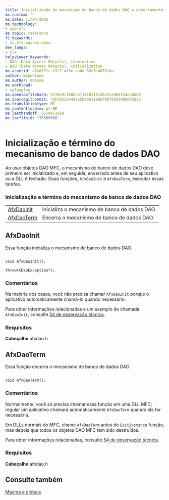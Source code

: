 ```yaml
---
title: Inicialização do mecanismo de banco de dados DAO e encerramento | Microsoft Docs
ms.custom: ''
ms.date: 11/04/2016
ms.technology:
- cpp-mfc
ms.topic: reference
f1_keywords:
- vc.mfc.macros.data
dev_langs:
- C++
helpviewer_keywords:
- DAO (Data Access Objects), termination
- DAO (Data Access Objects), initialization
ms.assetid: a7edf31c-e7c2-4f3e-aada-63c3e48781da
author: mikeblome
ms.author: mblome
ms.workload:
- cplusplus
ms.openlocfilehash: 3f28c0c166bcbf13181161d6afce484fe4a45b80
ms.sourcegitcommit: 76b7653ae443a2b8eb1186b789f8503609d6453e
ms.translationtype: MT
ms.contentlocale: pt-BR
ms.lasthandoff: 05/04/2018
ms.locfileid: "33369896"
---
```

# <a name="dao-database-engine-initialization-and-termination"></a>Inicialização e término do mecanismo de banco de dados DAO
Ao usar objetos DAO MFC, o mecanismo de banco de dados DAO deve primeiro ser inicializado e, em seguida, encerrado antes de seu aplicativo ou a DLL é fechado. Duas funções, `AfxDaoInit` e `AfxDaoTerm`, executar essas tarefas.  
  
### <a name="dao-database-engine-initialization-and-termination"></a>Inicialização e término do mecanismo de banco de dados DAO  
  
|||  
|-|-|  
|[AfxDaoInit](#afxdaoinit)|Inicializa o mecanismo de banco de dados DAO.|  
|[AfxDaoTerm](#afxdaoterm)|Encerra o mecanismo de banco de dados DAO.|  
  
##  <a name="afxdaoinit"></a>  AfxDaoInit  
 Essa função inicializa o mecanismo de banco de dados DAO.  
  
```  
 
void AfxDaoInit();

throw(CDaoException*);  
```  
  
### <a name="remarks"></a>Comentários  
 Na maioria dos casos, você não precisa chamar `AfxDaoInit` porque o aplicativo automaticamente chamá-lo quando necessário.  
  
 Para obter informações relacionadas e um exemplo de chamada `AfxDaoInit`, consulte [54 de observação técnica](../../mfc/tn054-calling-dao-directly-while-using-mfc-dao-classes.md).  
  
### <a name="requirements"></a>Requisitos  
  **Cabeçalho** afxdao.h  
  
##  <a name="afxdaoterm"></a>  AfxDaoTerm  
 Essa função encerra o mecanismo de banco de dados DAO.  
  
```  
 
void AfxDaoTerm();  
```  
  
### <a name="remarks"></a>Comentários  
 Normalmente, você só precisa chamar essa função em uma DLL MFC; regular um aplicativo chamará automaticamente `AfxDaoTerm` quando ela for necessária.  
  
 Em DLLs normais do MFC, chame `AfxDaoTerm` antes do `ExitInstance` função, mas depois que todos os objetos DAO MFC tem sido destruídos.  
  
 Para obter informações relacionadas, consulte [54 de observação técnica](../../mfc/tn054-calling-dao-directly-while-using-mfc-dao-classes.md).  

### <a name="requirements"></a>Requisitos  
  **Cabeçalho** afxdao.h  

## <a name="see-also"></a>Consulte também  
 [Macros e globais](../../mfc/reference/mfc-macros-and-globals.md)
